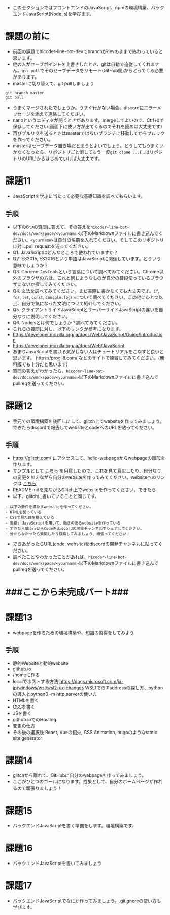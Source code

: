 - このセクションではフロントエンドのJavaScript、npmの環境構築、バックエンドJavaScript(Node.js)を学びます。

# 課題の前に
- 前回の課題でhicoder-line-bot-devでbranchがdevのままで終わっていると思います。
- 他の人がセーブポイントを上書きしたとき、gitは自動で追従してくれません。`git pull`でそのセーブデータをリモート(GitHub側)からとってくる必要があります。
- masterに切り替えて、git pullしましょう
```
git branch master
git pull
```
- うまくマージされたでしょうか。うまく行かない場合、discordにエラーメッセージを添えて連絡してください。
- nanoというエディタが開くときがあります。mergeしてよいので、Ctrl+xで保存してください(画面下に使い方が出てくるのでそれを読めば大丈夫です)
- 再びプルリクを送るときはmasterではないブランチに移動してからプルリクを作ってください。
- masterはセーブデータ置き場だと思うとよいでしょう。どうしてもうまくいかなくなったら、リポジトリごと消してもう一度`git clone ...`(...はリポジトリのURL)からはじめていけば大丈夫です。


# 課題11
- JavaScriptを学ぶに当たって必要な基礎知識を調べてもらいます。

## 手順
- 以下の6つの質問に答えて、その答えを`hicoder-line-bot-dev/docs/workspace/<yourname>`以下のMarkdownファイルに書き込んでください。`<yourname>`は自分の名前を入れてください。そしてこのリポジトリに対しpull requestを送ってください。
- Q1. JavaScriptはどんなところで使われていますか？
- Q2. ES2015, ES2016という単語はJavaScriptに関係しています。どういう意味でしょうか？
- Q3. Chrome DevToolsという言葉について調べてみてください。Chrome以外のブラウザの方は、これと同じようなものが自分の普段使っているブラウザにないか探してみてください。
- Q4. 文法を調べてみてください。まだ実際に書かなくても大丈夫です。`if`, `for`, `let`, `const`, `console.log()`について調べてください。この他にひとつ以上、自分で気になった文法について紹介してください。
- Q5. クライアントサイドJavaScriptとサーバーサイドJavaScriptの違いを自分なりに説明してください。
- Q6. Nodejsとは何でしょうか？調べてみてください。
- これらの質問に対し、以下のリンクが参考になります。
- https://developer.mozilla.org/ja/docs/Web/JavaScript/Guide/Introduction
- https://developer.mozilla.org/ja/docs/Web/JavaScript
- あまりJavaScriptを書ける気がしない人はチュートリアルをこなすと良いと思います。 https://prog-8.com/ などのサイトで練習してみてください。(無料版でも十分だと思います) 
- 質問の答えがわかったら、`hicoder-line-bot-dev/docs/workspace/<yourname>`以下のMarkdownファイルに書き込んでpullreqを送ってください。

# 課題12
- 手元での環境構築を後回しにして、glitch上でwebsiteを作ってみましょう。できたらdiscordで報告してwebsiteとcodeへのURLを貼ってください。

## 手順
- https://glitch.com/ にアクセスして、hello-webpageからwebpageの雛形を作ります。
- サンプルとして [こちら](https://glitch.com/edit/#!/hicoder-dev-sample) を用意したので、これを見て真似したり、自分なりの変更を加えながら自分のwebsiteを作ってみてください。websiteへのリンクは [こちら](https://hicoder-dev-sample.glitch.me)
- README.mdを見ながらGlitch上でwebsiteを作ってください。できたら
- 以下、glitchに書いていることと同じです。
```
- 以下の要件を満たすwebsiteを作ってください。
- HTMLを使っている
- CSSで見た目を整えている
- 重要: JavaScriptを用いて、動きのあるwebsiteを作っている
- できたらShareからCodeをdiscordの開発チャンネルでシェアしてください。
- 分からなかったら質問したり検索してみましょう、頑張ってください！
```
- できあがったらURL(code, website)をdiscordの開発チャンネルに貼ってください。
- 調べたことやわかったことがあれば、`hicoder-line-bot-dev/docs/workspace/<yourname>`以下のMarkdownファイルに書き込んでpullreqを送ってください。


# ###ここから未完成パート###

# 課題13
- webpageを作るための環境構築や、知識の習得をしてみよう

## 手順
- 静的Websiteと動的website
- github.io
- /homeに作る
- localでホストする方法 https://docs.microsoft.com/ja-jp/windows/wsl/wsl2-ux-changes WSL1でのIPaddressの探し方、pythonの導入とpython3 -m http.serverの使い方 
- HTMLを書く
- CSSを書く
- JSを書く
- github.ioでのHosting
- 変更の仕方
- その後の選択肢 React, Vueの紹介, CSS Animation, hugoのようなstatic site generator

# 課題14
- glitchから離れて、GitHubに自分のwebpageを作ってみましょう。
- ここがひとつのゴールになります。成果として、自分のホームページが作れるので頑張りましょう！


# 課題15
- バックエンドJavaScriptを書く準備をします。環境構築です。

# 課題16
- バックエンドJavaScriptを書いてみましょう

# 課題17
- バックエンドJavaScriptでなにか作ってみましょう。.gitignoreの使い方も学びます。
